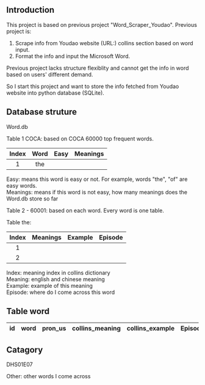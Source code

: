 ## Introduction
This project is based on previous project "Word_Scraper_Youdao". Previous project is:  
1. Scrape info from Youdao website (URL:) collins section based on word input.
2. Format the info and input the Microsoft Word.

Previous project lacks structure flexiblity and cannot get the info in word based on users' different demand.

So I start this project and want to store the info fetched from Youdao website into python database (SQLite).

## Database struture
Word.db

Table 1 COCA: based on COCA 60000 top frequent words.

| Index | Word | Easy | Meanings |
| :-: | :-: | :-:| :-:|
| 1 | the |

Easy: means this word is easy or not. For example, words "the", "of" are easy words.  
Meanings: means if this word is not easy, how many meanings does the Word.db store so far

Table 2 - 60001: based on each word. Every word is one table.

Table the:

| Index | Meanings | Example | Episode |
| :-: | :-: | :-:| :-:|
| 1 | |
| 2 | |

Index: meaning index in collins dictionary  
Meaning: english and chinese meaning  
Example: example of this meaning  
Episode: where do I come across this word


## Table word

| id | word | pron_us | collins_meaning | collins_example | Episode |
| :-: | :-: | :-: | :-:| :-:| :-:|

## Catagory

DHS01E07

Other: other words I come across